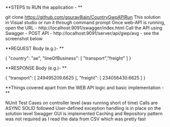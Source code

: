 **STEPS to RUN the application - **

git clone https://github.com/gourav8jain/CountryGwpAPIRun
This solution in Visual studio or run it through command prompt
Once web-API is running, open the URL - http://localhost:9091/swagger/index.html
Call the API using Swagger - POST API - http://localhost:9091/server/api/gwp/avg - see the screenshot below

**REQUEST Body (e.g.)- **

{
"country": "ae",
"lineOfBusiness": [
"transport","freight"
]
}

**RESPONSE Body (e.g.)- **

{ 
"transport": [ 249495209.6625 ], "freight": [ 234056430.6625 ]
}

**Things covered apart from the WEB API logic and basic implementation - **

NUnit Test Cases on controller level (was running short of time)
Calls are ASYNC
SOLID followed
User-defined exception handling is in place on the solution level
Swagger GUI is implemented
Caching and Repository pattern was not required as I read the data from CSV which was pretty fast
